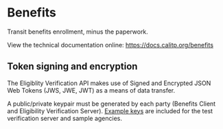 # Benefits

Transit benefits enrollment, minus the paperwork.

View the technical documentation online: <https://docs.calitp.org/benefits>

## Token signing and encryption

The Eligiblity Verification API makes use of Signed and Encrypted JSON Web Tokens (JWS, JWE, JWT) as a means of data transfer.

A public/private keypair must be generated by each party (Benefits Client and Eligibility Verification Server). [Example keys](./keys)
are included for the test verification server and sample agencies.
